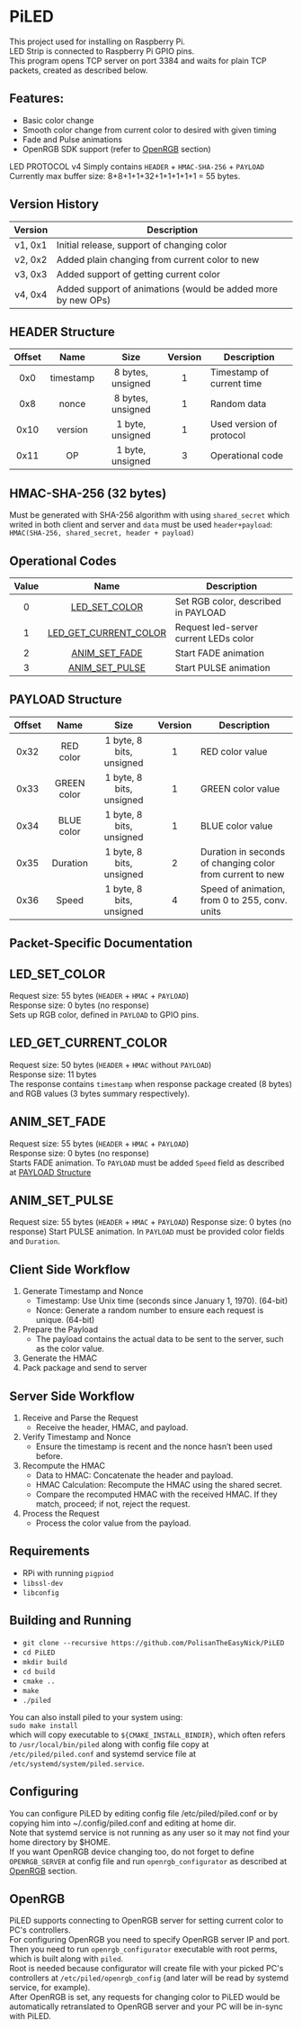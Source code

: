 # PiLED

This project used for installing on Raspberry Pi.  
LED Strip is connected to Raspberry Pi GPIO pins.  
This program opens TCP server on port 3384 and waits for plain TCP packets, created as described below.  

## Features:
* Basic color change
* Smooth color change from current color to desired with given timing
* Fade and Pulse animations
* OpenRGB SDK support (refer to [OpenRGB](#openrgb) section)

LED PROTOCOL v4
Simply contains `HEADER` + `HMAC-SHA-256` + `PAYLOAD`  
Currently max buffer size: 8+8+1+1+32+1+1+1+1+1 = 55 bytes.

## Version History
| Version | Description                                                  |
| :-----: | ------------------------------------------------------------ |
| v1, 0x1 | Initial release, support of changing color                   |
| v2, 0x2 | Added plain changing from current color to new               |
| v3, 0x3 | Added support of getting current color                       |
| v4, 0x4 | Added support of animations (would be added more by new OPs) |



## HEADER Structure
| Offset |   Name   | Size              | Version | Description              |
| :----: | :------: | :---------------: | :-----: | ------------------------ |
|  0x0   |timestamp | 8 bytes, unsigned |    1    |Timestamp of current time |
|  0x8   |nonce     | 8 bytes, unsigned |    1    |Random data               |
|  0x10  |version   | 1 byte, unsigned  |    1    |Used version of protocol  |
|  0x11  |OP        | 1 byte, unsigned  |    3    |Operational code          |


## HMAC-SHA-256 (32 bytes)
Must be generated with SHA-256 algorithm with using `shared_secret` which writed in both client and server and `data` must be used `header+payload`:
`HMAC(SHA-256, shared_secret, header + payload)`

## Operational Codes
| Value | Name                                            | Description                           |
| :---: | :---------------------------------------------: | ------------------------------------- |
| 0     | [LED_SET_COLOR](#led_set_color)                 | Set RGB color, described in PAYLOAD   |
| 1     | [LED_GET_CURRENT_COLOR](#led_get_current_color) | Request led-server current LEDs color |
| 2     | [ANIM_SET_FADE](#anim_set_fade)                 | Start FADE animation                  |
| 3     | [ANIM_SET_PULSE](#anim_set_pulse)               | Start PULSE animation                 |


## PAYLOAD Structure
| Offset | Name        | Size                      | Version | Description                                               |
| :----: | :---------: | :-----------------------: | :-----: |---------------------------------------------------------- |
|  0x32  | RED color   | 1 byte, 8 bits, unsigned  |    1    | RED color value                                           |
|  0x33  | GREEN color | 1 byte, 8 bits, unsigned  |    1    | GREEN color value                                         |
|  0x34  | BLUE color  | 1 byte, 8 bits, unsigned  |    1    | BLUE color value                                          |
|  0x35  | Duration    | 1 byte, 8 bits, unsigned  |    2    | Duration in seconds of changing color from current to new |
|  0x36  | Speed       | 1 byte, 8 bits, unsigned  |    4    | Speed of animation, from 0 to 255, conv. units            |

## Packet-Specific Documentation

## LED_SET_COLOR
Request size: 55 bytes (`HEADER` + `HMAC` + `PAYLOAD`)  
Response size: 0 bytes (no response)  
Sets up RGB color, defined in `PAYLOAD` to GPIO pins.

## LED_GET_CURRENT_COLOR
Request size: 50 bytes (`HEADER` + `HMAC` without `PAYLOAD`)  
Response size: 11 bytes  
The response contains `timestamp` when response package created (8 bytes) and RGB values (3 bytes summary respectively).  

## ANIM_SET_FADE
Request size: 55 bytes (`HEADER` + `HMAC` + `PAYLOAD`)  
Response size: 0 bytes (no response)  
Starts FADE animation. To `PAYLOAD` must be added `Speed` field as described at [PAYLOAD Structure](#payload-structure)

## ANIM_SET_PULSE
Request size: 55 bytes (`HEADER` + `HMAC` + `PAYLOAD`)
Response size: 0 bytes (no response)
Start PULSE animation. In `PAYLOAD` must be provided color fields and `Duration`.

## Client Side Workflow
1. Generate Timestamp and Nonce  
    * Timestamp: Use Unix time (seconds since January 1, 1970). (64-bit)  
    * Nonce: Generate a random number to ensure each request is unique. (64-bit)
2. Prepare the Payload
    * The payload contains the actual data to be sent to the server, such as the color value.
3. Generate the HMAC
4. Pack package and send to server

## Server Side Workflow
1. Receive and Parse the Request
   * Receive the header, HMAC, and payload.
2. Verify Timestamp and Nonce
   * Ensure the timestamp is recent and the nonce hasn’t been used before.
3. Recompute the HMAC
   * Data to HMAC: Concatenate the header and payload.
   * HMAC Calculation: Recompute the HMAC using the shared secret.
   * Compare the recomputed HMAC with the received HMAC. If they match, proceed; if not, reject the request.
4. Process the Request
   * Process the color value from the payload.

## Requirements
* RPi with running `pigpiod`
* `libssl-dev`
* `libconfig`
  
## Building and Running
* `git clone --recursive https://github.com/PolisanTheEasyNick/PiLED`
* `cd PiLED`
* `mkdir build`
* `cd build`
* `cmake ..`
* `make`
* `./piled`  

You can also install piled to your system using:  
`sudo make install`  
which will copy executable to `${CMAKE_INSTALL_BINDIR}`, which often refers to `/usr/local/bin/piled` along with config file copy at `/etc/piled/piled.conf` and systemd service file at `/etc/systemd/system/piled.service`.  

## Configuring
You can configure PiLED by editing config file /etc/piled/piled.conf or by copying him into ~/.config/piled.conf and editing at home dir.  
Note that systemd service is not running as any user so it may not find your home directory by $HOME.  
If you want OpenRGB device changing too, do not forget to define `OPENRGB_SERVER` at config file and run `openrgb_configurator` as described at [OpenRGB](#openrgb) section.  

## OpenRGB
PiLED supports connecting to OpenRGB server for setting current color to PC's controllers.  
For configuring OpenRGB you need to specify OpenRGB server IP and port.  
Then you need to run `openrgb_configurator` executable with root perms, which is built along with `piled`.  
Root is needed because configurator will create file with your picked PC's controllers at `/etc/piled/openrgb_config` (and later will be read by systemd service, for example).  
After OpenRGB is set, any requests for changing color to PiLED would be automatically retranslated to OpenRGB server and your PC will be in-sync with PiLED.  